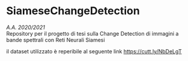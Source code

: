 # SiameseChangeDetection
<i>A.A. 2020/2021</i><br>
Repository per il progetto di tesi sulla Change Detection di immagini a bande spettrali con Reti Neurali Siamesi

il dataset utilizzato è reperibile al seguente link https://cutt.ly/NbDeLgT
